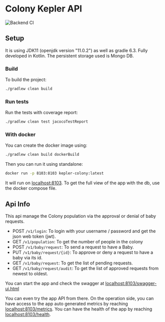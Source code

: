 # Colony Kepler API

![Backend CI](https://github.com/sylhare/SpaceStack/workflows/Backend%20CI/badge.svg)

## Setup

It is using JDK11 (openjdk version "11.0.2") as well as gradle 6.3.
Fully developed in Kotlin.
The persistent storage used is Mongo DB.

### Build

To build the project:

```bash
./gradlew clean build
```

### Run tests

Run the tests with coverage report:

```bash
./gradlew clean test jacocoTestReport
```

### With docker

You can create the docker image using:

```bash
./gradlew clean build dockerBuild
```

Then you can run it using standalone:

```bash
docker run -p 8103:8103 kepler-colony:latest 
```

It will run on [localhost:8103](http://localhost:8103).
To get the full view of the app with the db, use the docker compose file.

## Api Info

This api manage the Colony population via the approval or denial of baby requests.

- POST `/v1/login`: To login with your username / password and get the json web token (jwt).
- GET `/v1/population`: To get the number of people in the colony
- POST `/v1/baby/request`: To send a request to have a Baby.
- PUT `/v1/baby/request/{id}`: To approve or deny a request to have a baby via its id.
- GET `/v1/baby/request`: To get the list of pending requests.
- GET `/v1/baby/request/audit`: To get the list of approved requests from newest to oldest.

You can start the app and check the swagger at [localhost:8103/swagger-ui.html](http://localhost:8103/swagger-ui.html#/colony-controller)

You can even try the app API from there.
On the operation side, you can have access to the app auto generated metrics by reaching [localhost:8103/metrics](http://localhost:9100/actuator/metrics).
You can have the health of the app by reaching [localhost:8103/health](http://localhost:8103/health).